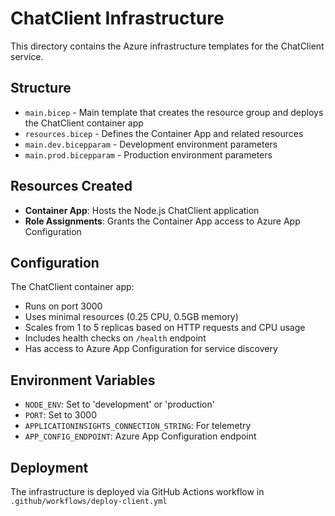 # ChatClient Infrastructure

This directory contains the Azure infrastructure templates for the ChatClient service.

## Structure

- `main.bicep` - Main template that creates the resource group and deploys the ChatClient container app
- `resources.bicep` - Defines the Container App and related resources
- `main.dev.bicepparam` - Development environment parameters
- `main.prod.bicepparam` - Production environment parameters

## Resources Created

- **Container App**: Hosts the Node.js ChatClient application
- **Role Assignments**: Grants the Container App access to Azure App Configuration

## Configuration

The ChatClient container app:
- Runs on port 3000
- Uses minimal resources (0.25 CPU, 0.5GB memory)
- Scales from 1 to 5 replicas based on HTTP requests and CPU usage
- Includes health checks on `/health` endpoint
- Has access to Azure App Configuration for service discovery

## Environment Variables

- `NODE_ENV`: Set to 'development' or 'production'
- `PORT`: Set to 3000
- `APPLICATIONINSIGHTS_CONNECTION_STRING`: For telemetry
- `APP_CONFIG_ENDPOINT`: Azure App Configuration endpoint

## Deployment

The infrastructure is deployed via GitHub Actions workflow in `.github/workflows/deploy-client.yml`
